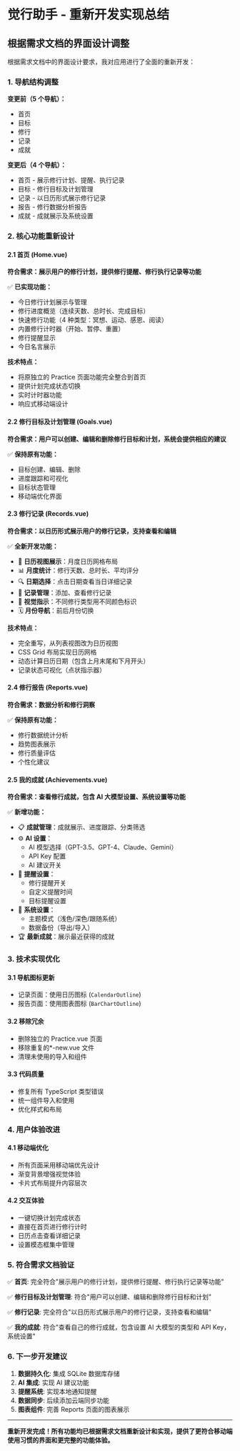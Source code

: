 # 觉行助手 - 重新开发实现总结

## 根据需求文档的界面设计调整

根据需求文档中的界面设计要求，我对应用进行了全面的重新开发：

### 1. 导航结构调整

**变更前（5 个导航）：**

- 首页
- 目标
- 修行
- 记录
- 成就

**变更后（4 个导航）：**

- 首页 - 展示修行计划、提醒、执行记录
- 目标 - 修行目标及计划管理
- 记录 - 以日历形式展示修行记录
- 报告 - 修行数据分析报告
- 成就 - 成就展示及系统设置

### 2. 核心功能重新设计

#### 2.1 首页 (Home.vue)

**符合需求：展示用户的修行计划，提供修行提醒、修行执行记录等功能**

✅ **已实现功能：**

- 今日修行计划展示与管理
- 修行进度概览（连续天数、总时长、完成目标）
- 快速修行功能（4 种类型：冥想、运动、感恩、阅读）
- 内置修行计时器（开始、暂停、重置）
- 修行提醒显示
- 今日名言展示

**技术特点：**

- 将原独立的 Practice 页面功能完全整合到首页
- 提供计划完成状态切换
- 实时计时器功能
- 响应式移动端设计

#### 2.2 修行目标及计划管理 (Goals.vue)

**符合需求：用户可以创建、编辑和删除修行目标和计划，系统会提供相应的建议**

✅ **保持原有功能：**

- 目标创建、编辑、删除
- 进度跟踪和可视化
- 目标状态管理
- 移动端优化界面

#### 2.3 修行记录 (Records.vue)

**符合需求：以日历形式展示用户的修行记录，支持查看和编辑**

✅ **全新开发功能：**

- 📅 **日历视图展示**：月度日历网格布局
- 📊 **月度统计**：修行天数、总时长、平均评分
- 🔍 **日期选择**：点击日期查看当日详细记录
- 📝 **记录管理**：添加、查看修行记录
- 🎨 **视觉指示**：不同修行类型用不同颜色标识
- 🗓️ **月份导航**：前后月份切换

**技术特点：**

- 完全重写，从列表视图改为日历视图
- CSS Grid 布局实现日历网格
- 动态计算日历日期（包含上月末尾和下月开头）
- 记录状态可视化（点状指示器）

#### 2.4 修行报告 (Reports.vue)

**符合需求：数据分析和修行洞察**

✅ **保持原有功能：**

- 修行数据统计分析
- 趋势图表展示
- 修行质量评估
- 个性化建议

#### 2.5 我的成就 (Achievements.vue)

**符合需求：查看修行成就，包含 AI 大模型设置、系统设置等功能**

✅ **新增功能：**

- 📋 **成就管理**：成就展示、进度跟踪、分类筛选
- ⚙️ **AI 设置**：
  - AI 模型选择（GPT-3.5、GPT-4、Claude、Gemini）
  - API Key 配置
  - AI 建议开关
- 🔔 **提醒设置**：
  - 修行提醒开关
  - 自定义提醒时间
  - 目标提醒设置
- 🎨 **系统设置**：
  - 主题模式（浅色/深色/跟随系统）
  - 数据备份（导出/导入）
- 🏆 **最新成就**：展示最近获得的成就

### 3. 技术实现优化

#### 3.1 导航图标更新

- 记录页面：使用日历图标 (`CalendarOutline`)
- 报告页面：使用图表图标 (`BarChartOutline`)

#### 3.2 移除冗余

- 删除独立的 Practice.vue 页面
- 移除重复的\*-new.vue 文件
- 清理未使用的导入和组件

#### 3.3 代码质量

- 修复所有 TypeScript 类型错误
- 统一组件导入和使用
- 优化样式和布局

### 4. 用户体验改进

#### 4.1 移动端优化

- 所有页面采用移动端优先设计
- 渐变背景增强视觉体验
- 卡片式布局提升内容层次

#### 4.2 交互体验

- 一键切换计划完成状态
- 直接在首页进行修行计时
- 日历点击查看详细记录
- 设置模态框集中管理

### 5. 符合需求文档验证

✅ **首页**: 完全符合"展示用户的修行计划，提供修行提醒、修行执行记录等功能"

✅ **修行目标及计划管理**: 符合"用户可以创建、编辑和删除修行目标和计划"

✅ **修行记录**: 完全符合"以日历形式展示用户的修行记录，支持查看和编辑"

✅ **我的成就**: 符合"查看自己的修行成就，包含设置 AI 大模型的类型和 API Key，系统设置"

### 6. 下一步开发建议

1. **数据持久化**: 集成 SQLite 数据库存储
2. **AI 集成**: 实现 AI 建议功能
3. **提醒系统**: 实现本地通知提醒
4. **数据同步**: 后续添加云端同步功能
5. **图表组件**: 完善 Reports 页面的图表展示

---

**重新开发完成！所有功能均已根据需求文档重新设计和实现，提供了更符合移动端使用习惯的界面和更完整的功能体验。**
